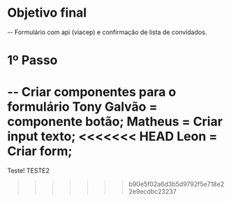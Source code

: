# Objetivo final
--  Formulário com api (viacep) e confirmação de lista de convidados.

# 1º Passo
-- Criar componentes para o formulário
Tony Galvão = componente botão;
Matheus = Criar input texto;
<<<<<<< HEAD
Leon = Criar form;
=======
Teste!
TESTE2
>>>>>>> b90e5f02a6d3b5d9792f5e718e22e9ecdbc23237
